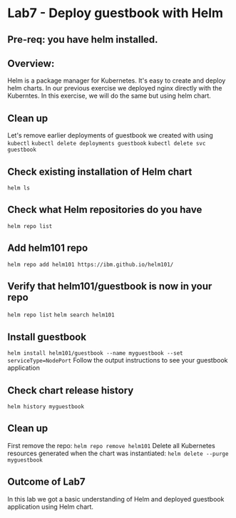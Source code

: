 # Lab7 - Deploy guestbook with Helm 

## Pre-req: you have helm installed. 

## Overview:
Helm is a package manager for Kubernetes. It's easy to create and deploy helm charts. 
In our previous exercise we deployed nginx directly with the Kuberntes. In this exercise,
we will do the same but using helm chart.

## Clean up
Let's remove earlier deployments of guestbook we created with using `kubectl`
`kubectl delete deployments guestbook`
`kubectl delete svc guestbook`

## Check existing installation of Helm chart
`helm ls`

## Check what Helm repositories do you have
`helm repo list`

## Add helm101 repo
`helm repo add helm101 https://ibm.github.io/helm101/`

## Verify that helm101/guestbook is now in your repo
`helm repo list`
`helm search helm101`

## Install guestbook
`helm install helm101/guestbook --name myguestbook --set serviceType=NodePort`
Follow the output instructions to see your guestbook application

## Check chart release history
`helm history myguestbook`

## Clean up
First remove the repo:
`helm repo remove helm101`
Delete all Kubernetes resources generated when the chart was instantiated:
`helm delete --purge myguestbook`


## Outcome of Lab7
In this lab we got a basic understanding of Helm and deployed guestbook application using Helm chart.
